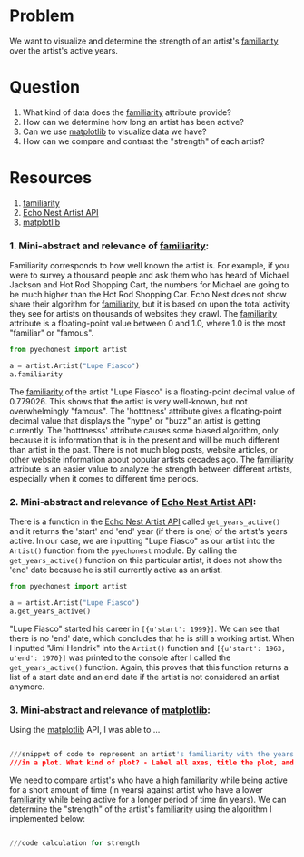 # Problem
We want to visualize and determine the strength of an artist's [familiarity] over the
artist's active years.

# Question
1. What kind of data does the [familiarity] attribute provide?
2. How can we determine how long an artist has been active?
3. Can we use [matplotlib] to visualize data we have?
4. How can we compare and contrast the "strength" of each artist?


# Resources
1. [familiarity]
2. [Echo Nest Artist API]
3. [matplotlib]


### 1. Mini-abstract and relevance of [familiarity]:
Familiarity corresponds to how well known the artist is. For example, if you were to survey a
thousand people and ask them who has heard of Michael Jackson and Hot Rod Shopping Cart, the
numbers for Michael are going to be much higher than the Hot Rod Shopping Car. Echo Nest does
not show share their algorithm for [familiarity], but it is based on upon the total activity
they see for artists on thousands of websites they crawl. The [familiarity] attribute is a
floating-point value between 0 and 1.0, where 1.0 is the most "familiar" or "famous".

```python
from pyechonest import artist

a = artist.Artist("Lupe Fiasco")
a.familiarity
```
The [familiarity] of the artist "Lupe Fiasco" is a floating-point decimal value of 0.779026.
This shows that the artist is very well-known, but not overwhelmingly "famous". The 'hotttness'
attribute gives a floating-point decimal value that displays the "hype" or "buzz" an artist is
getting currently. The 'hotttnesss' attribute causes some biased algorithm, only because it is
information that is in the present and will be much different than artist in the past. There is
not much blog posts, website articles, or other website information about popular artists decades
ago. The [familiarity] attribute is an easier value to analyze the strength between different
artists, especially when it comes to different time periods. 

### 2. Mini-abstract and relevance of [Echo Nest Artist API]:
There is a function in the [Echo Nest Artist API] called ```get_years_active()``` and it returns
the 'start' and 'end' year (if there is one) of the artist's years active. In our case, we are inputting
"Lupe Fiasco" as our artist into the ```Artist()``` function from the ```pyechonest``` module. By
calling the ```get_years_active()``` function on this particular artist, it does not show the 'end'
date because he is still currently active as an artist.

```python
from pyechonest import artist

a = artist.Artist("Lupe Fiasco")
a.get_years_active()
```
"Lupe Fiasco" started his career in ```[{u'start': 1999}]```. We can see that there is no 'end' date,
which concludes that he is still a working artist. When I inputted "Jimi Hendrix" into the ```Artist()```
function and ```[{u'start': 1963, u'end': 1970}]``` was printed to the console after I called the
```get_years_active()``` function. Again, this proves that this function returns a list of a start
date and an end date if the artist is not considered an artist anymore.

### 3. Mini-abstract and relevance of [matplotlib]:
Using the [matplotlib] API, I was able to ...

```python

///snippet of code to represent an artist's familiarity with the years they have been active
///in a plot. What kind of plot? - Label all axes, title the plot, and make it look 'good'. 

```

We need to compare artist's who have a high [familiarity] while being active for a short amount of time
(in years) against artist who have a lower [familiarity] while being active for a longer period of time
(in years). We can determine the "strength" of the artist's [familiarity] using the algorithm I implemented
below:

```python

///code calculation for strength

```

[familiarity]: http://developer.echonest.com/forums/thread/839
[Echo Nest Artist API]: https://github.com/echonest/pyechonest/blob/master/pyechonest/artist.py 
[matplotlib]: http://matplotlib.org/
